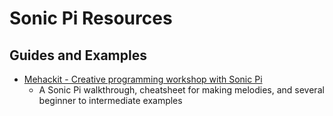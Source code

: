 # Sonic Pi Resources

## Guides and Examples

* [Mehackit - Creative programming workshop with Sonic Pi ](http://sonic-pi.mehackit.org/)
  * A Sonic Pi walkthrough, cheatsheet for making melodies, and several beginner to intermediate examples
